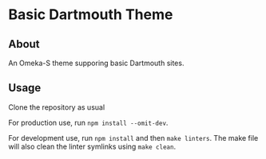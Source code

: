# Basic Dartmouth Theme

## About

An Omeka-S theme supporing basic Dartmouth sites.

## Usage

Clone the repository as usual

For production use, run `npm install --omit-dev`.

For development use, run `npm install` and then `make linters`. 
The make file will also clean the linter symlinks using
`make clean`.